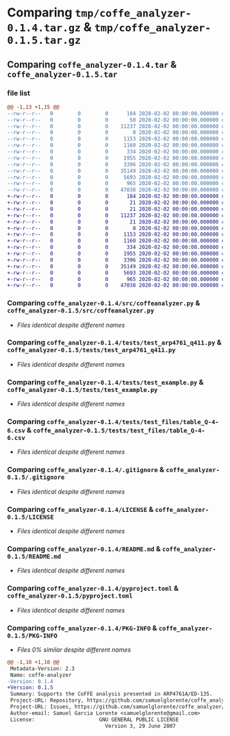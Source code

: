 # Comparing `tmp/coffe_analyzer-0.1.4.tar.gz` & `tmp/coffe_analyzer-0.1.5.tar.gz`

## Comparing `coffe_analyzer-0.1.4.tar` & `coffe_analyzer-0.1.5.tar`

### file list

```diff
@@ -1,13 +1,15 @@
--rw-r--r--   0        0        0      184 2020-02-02 00:00:00.000000 coffe_analyzer-0.1.4/requirements-dev.txt
--rw-r--r--   0        0        0       50 2020-02-02 00:00:00.000000 coffe_analyzer-0.1.4/src/__init__.py
--rw-r--r--   0        0        0    11237 2020-02-02 00:00:00.000000 coffe_analyzer-0.1.4/src/coffeanalyzer.py
--rw-r--r--   0        0        0        0 2020-02-02 00:00:00.000000 coffe_analyzer-0.1.4/tests/__init__.py
--rw-r--r--   0        0        0     1153 2020-02-02 00:00:00.000000 coffe_analyzer-0.1.4/tests/test_arp4761_q411.py
--rw-r--r--   0        0        0     1160 2020-02-02 00:00:00.000000 coffe_analyzer-0.1.4/tests/test_example.py
--rw-r--r--   0        0        0      334 2020-02-02 00:00:00.000000 coffe_analyzer-0.1.4/tests/test_files/example.csv
--rw-r--r--   0        0        0     1955 2020-02-02 00:00:00.000000 coffe_analyzer-0.1.4/tests/test_files/table_Q-4-6.csv
--rw-r--r--   0        0        0     3396 2020-02-02 00:00:00.000000 coffe_analyzer-0.1.4/.gitignore
--rw-r--r--   0        0        0    35149 2020-02-02 00:00:00.000000 coffe_analyzer-0.1.4/LICENSE
--rw-r--r--   0        0        0     5693 2020-02-02 00:00:00.000000 coffe_analyzer-0.1.4/README.md
--rw-r--r--   0        0        0      965 2020-02-02 00:00:00.000000 coffe_analyzer-0.1.4/pyproject.toml
--rw-r--r--   0        0        0    47038 2020-02-02 00:00:00.000000 coffe_analyzer-0.1.4/PKG-INFO
+-rw-r--r--   0        0        0      184 2020-02-02 00:00:00.000000 coffe_analyzer-0.1.5/requirements-dev.txt
+-rw-r--r--   0        0        0       21 2020-02-02 00:00:00.000000 coffe_analyzer-0.1.5/coffe_analyzer/__init__.py
+-rw-r--r--   0        0        0       21 2020-02-02 00:00:00.000000 coffe_analyzer-0.1.5/src/__init__.py
+-rw-r--r--   0        0        0    11237 2020-02-02 00:00:00.000000 coffe_analyzer-0.1.5/src/coffeanalyzer.py
+-rw-r--r--   0        0        0       21 2020-02-02 00:00:00.000000 coffe_analyzer-0.1.5/src/coffe_analyzer/__init__.py
+-rw-r--r--   0        0        0        0 2020-02-02 00:00:00.000000 coffe_analyzer-0.1.5/tests/__init__.py
+-rw-r--r--   0        0        0     1153 2020-02-02 00:00:00.000000 coffe_analyzer-0.1.5/tests/test_arp4761_q411.py
+-rw-r--r--   0        0        0     1160 2020-02-02 00:00:00.000000 coffe_analyzer-0.1.5/tests/test_example.py
+-rw-r--r--   0        0        0      334 2020-02-02 00:00:00.000000 coffe_analyzer-0.1.5/tests/test_files/example.csv
+-rw-r--r--   0        0        0     1955 2020-02-02 00:00:00.000000 coffe_analyzer-0.1.5/tests/test_files/table_Q-4-6.csv
+-rw-r--r--   0        0        0     3396 2020-02-02 00:00:00.000000 coffe_analyzer-0.1.5/.gitignore
+-rw-r--r--   0        0        0    35149 2020-02-02 00:00:00.000000 coffe_analyzer-0.1.5/LICENSE
+-rw-r--r--   0        0        0     5693 2020-02-02 00:00:00.000000 coffe_analyzer-0.1.5/README.md
+-rw-r--r--   0        0        0      965 2020-02-02 00:00:00.000000 coffe_analyzer-0.1.5/pyproject.toml
+-rw-r--r--   0        0        0    47038 2020-02-02 00:00:00.000000 coffe_analyzer-0.1.5/PKG-INFO
```

### Comparing `coffe_analyzer-0.1.4/src/coffeanalyzer.py` & `coffe_analyzer-0.1.5/src/coffeanalyzer.py`

 * *Files identical despite different names*

### Comparing `coffe_analyzer-0.1.4/tests/test_arp4761_q411.py` & `coffe_analyzer-0.1.5/tests/test_arp4761_q411.py`

 * *Files identical despite different names*

### Comparing `coffe_analyzer-0.1.4/tests/test_example.py` & `coffe_analyzer-0.1.5/tests/test_example.py`

 * *Files identical despite different names*

### Comparing `coffe_analyzer-0.1.4/tests/test_files/table_Q-4-6.csv` & `coffe_analyzer-0.1.5/tests/test_files/table_Q-4-6.csv`

 * *Files identical despite different names*

### Comparing `coffe_analyzer-0.1.4/.gitignore` & `coffe_analyzer-0.1.5/.gitignore`

 * *Files identical despite different names*

### Comparing `coffe_analyzer-0.1.4/LICENSE` & `coffe_analyzer-0.1.5/LICENSE`

 * *Files identical despite different names*

### Comparing `coffe_analyzer-0.1.4/README.md` & `coffe_analyzer-0.1.5/README.md`

 * *Files identical despite different names*

### Comparing `coffe_analyzer-0.1.4/pyproject.toml` & `coffe_analyzer-0.1.5/pyproject.toml`

 * *Files identical despite different names*

### Comparing `coffe_analyzer-0.1.4/PKG-INFO` & `coffe_analyzer-0.1.5/PKG-INFO`

 * *Files 0% similar despite different names*

```diff
@@ -1,10 +1,10 @@
 Metadata-Version: 2.3
 Name: coffe-analyzer
-Version: 0.1.4
+Version: 0.1.5
 Summary: Supports the CoFFE analysis presented in ARP4761A/ED-135.
 Project-URL: Repository, https://github.com/samuelglorente/coffe_analyzer.git
 Project-URL: Issues, https://github.com/samuelglorente/coffe_analyzer/issues
 Author-email: Samuel Garcia Lorente <samuelglorente@gmail.com>
 License:                     GNU GENERAL PUBLIC LICENSE
                                Version 3, 29 June 2007
```

